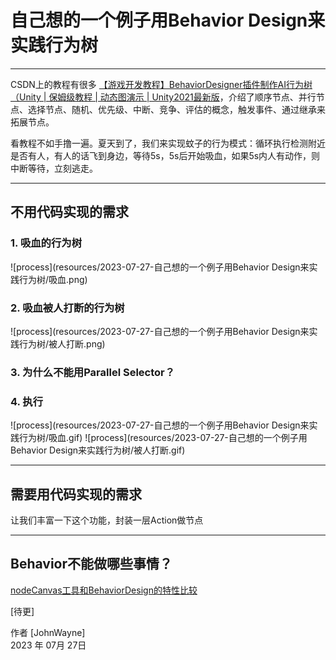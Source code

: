 # 自己想的一个例子用Behavior Design来实践行为树

------
CSDN上的教程有很多 [【游戏开发教程】BehaviorDesigner插件制作AI行为树（Unity | 保姆级教程 | 动态图演示 | Unity2021最新版][1]，介绍了顺序节点、并行节点、选择节点、随机、优先级、中断、竞争、评估的概念，触发事件、通过继承来拓展节点。

看教程不如手撸一遍。夏天到了，我们来实现蚊子的行为模式：循环执行检测附近是否有人，有人的话飞到身边，等待5s，5s后开始吸血，如果5s内人有动作，则中断等待，立刻逃走。

------

## 不用代码实现的需求

### 1. 吸血的行为树
![process](resources/2023-07-27-自己想的一个例子用Behavior Design来实践行为树/吸血.png)

### 2. 吸血被人打断的行为树
![process](resources/2023-07-27-自己想的一个例子用Behavior Design来实践行为树/被人打断.png)

### 3. 为什么不能用Parallel Selector？

### 4. 执行
![process](resources/2023-07-27-自己想的一个例子用Behavior Design来实践行为树/吸血.gif)
![process](resources/2023-07-27-自己想的一个例子用Behavior Design来实践行为树/被人打断.gif)

---

## 需要用代码实现的需求

让我们丰富一下这个功能，封装一层Action做节点

------

## Behavior不能做哪些事情？

[nodeCanvas工具和BehaviorDesign的特性比较][2]

[待更]

作者 [JohnWayne]     
2023 年 07月 27日


[1]: https://blog.csdn.net/linxinfa/article/details/124483690
[2]: https://nodecanvas.paradoxnotion.com/features-comparison/

